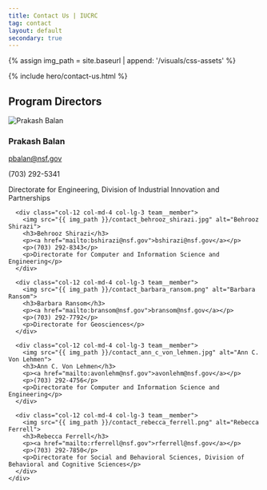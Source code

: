 ```yaml
---
title: Contact Us | IUCRC
tag: contact
layout: default
secondary: true
---
```


{% assign img_path = site.baseurl | append: '/visuals/css-assets' %}

{% include hero/contact-us.html %}

<div class="content-block">
  <div class="container">
    <div class="content-block__inner">
      <h2 id=""><span class="highlight">Program Directors</span></h2>
      <p></p>
    </div>
  </div>
</div>

<div class="team">
  <div class="container">
    <div class="row">
      <div class="col-12 col-md-4 col-lg-3 team__member">
        <img src="{{ img_path }}/contact_prakash_balan.jpg" alt="Prakash Balan">
        <h3>Prakash Balan</h3>
        <p><a href="mailto:pbalan@nsf.gov">pbalan@nsf.gov</a></p>
        <p>(703) 292-5341</p>
        <p>Directorate for Engineering, Division of Industrial Innovation and Partnerships</p>
      </div>

      <div class="col-12 col-md-4 col-lg-3 team__member">
        <img src="{{ img_path }}/contact_behrooz_shirazi.jpg" alt="Behrooz Shirazi">
        <h3>Behrooz Shirazi</h3>
        <p><a href="mailto:bshirazi@nsf.gov">bshirazi@nsf.gov</a></p>
        <p>(703) 292-8343</p>
        <p>Directorate for Computer and Information Science and Engineering</p>
      </div>

      <div class="col-12 col-md-4 col-lg-3 team__member">
        <img src="{{ img_path }}/contact_barbara_ransom.png" alt="Barbara Ransom">
        <h3>Barbara Ransom</h3>
        <p><a href="mailto:bransom@nsf.gov">bransom@nsf.gov</a></p>
        <p>(703) 292-7792</p>
        <p>Directorate for Geosciences</p>
      </div>

      <div class="col-12 col-md-4 col-lg-3 team__member">
        <img src="{{ img_path }}/contact_ann_c_von_lehmen.jpg" alt="Ann C. Von Lehmen">
        <h3>Ann C. Von Lehmen</h3>
        <p><a href="mailto:avonlehm@nsf.gov">avonlehm@nsf.gov</a></p>
        <p>(703) 292-4756</p>
        <p>Directorate for Computer and Information Science and Engineering</p>
      </div>

      <div class="col-12 col-md-4 col-lg-3 team__member">
        <img src="{{ img_path }}/contact_rebecca_ferrell.png" alt="Rebecca Ferrell">
        <h3>Rebecca Ferrell</h3>
        <p><a href="mailto:rferrell@nsf.gov">rferrell@nsf.gov</a></p>
        <p>(703) 292-7850</p>
        <p>Directorate for Social and Behavioral Sciences, Division of Behavioral and Cognitive Sciences</p>
      </div>
    </div>
  </div>
</div>